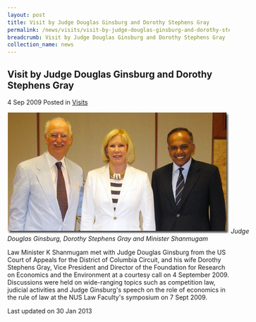 ```yaml
---
layout: post
title: Visit by Judge Douglas Ginsburg and Dorothy Stephens Gray
permalink: /news/visits/visit-by-judge-douglas-ginsburg-and-dorothy-stephens-gray/
breadcrumb: Visit by Judge Douglas Ginsburg and Dorothy Stephens Gray
collection_name: news
---
```


<style>
.image {width: 600px;}
.image img {max-width: 100%;}
</style>

Visit by Judge Douglas Ginsburg and Dorothy Stephens Gray
---

4 Sep 2009 Posted in [Visits](/news/visits/)

<div class="image">
  <img src="/images/visit-by-judge-ginsburg.jpg/">
  <i>Judge Douglas Ginsburg, Dorothy Stephens Gray and Minister Shanmugam</i>
</div>

Law Minister K Shanmugam met with Judge Douglas Ginsburg from the US Court of Appeals for the District of Columbia Circuit, and his wife Dorothy Stephens Gray, Vice President and Director of the Foundation for Research on Economics and the Environment at a courtesy call on 4 September 2009. Discussions were held on wide-ranging topics such as competition law, judicial activities and Judge Ginsburg's speech on the role of economics in the rule of law at the NUS Law Faculty's symposium on 7 Sept 2009.

<p class="right-side-updated">Last updated on 30 Jan 2013</p>
